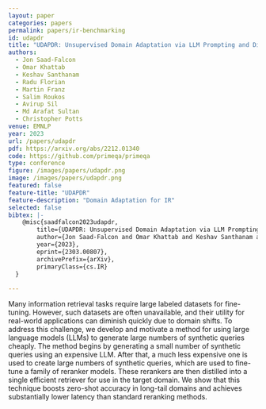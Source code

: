 ```yaml
---
layout: paper
categories: papers
permalink: papers/ir-benchmarking
id: udapdr
title: "UDAPDR: Unsupervised Domain Adaptation via LLM Prompting and Distillation of Rerankers"
authors: 
  - Jon Saad-Falcon
  - Omar Khattab
  - Keshav Santhanam
  - Radu Florian
  - Martin Franz
  - Salim Roukos
  - Avirup Sil
  - Md Arafat Sultan
  - Christopher Potts
venue: EMNLP
year: 2023
url: /papers/udapdr
pdf: https://arxiv.org/abs/2212.01340
code: https://github.com/primeqa/primeqa
type: conference
figure: /images/papers/udapdr.png
image: /images/papers/udapdr.png
featured: false
feature-title: "UDAPDR"
feature-description: "Domain Adaptation for IR"
selected: false
bibtex: |-
    @misc{saadfalcon2023udapdr,
        title={UDAPDR: Unsupervised Domain Adaptation via LLM Prompting and Distillation of Rerankers}, 
        author={Jon Saad-Falcon and Omar Khattab and Keshav Santhanam and Radu Florian and Martin Franz and Salim Roukos and Avirup Sil and Md Arafat Sultan and Christopher Potts},
        year={2023},
        eprint={2303.00807},
        archivePrefix={arXiv},
        primaryClass={cs.IR}
  }
  
---
```


Many information retrieval tasks require large labeled datasets for fine-tuning. 
However, such datasets are often unavailable, and their utility for real-world 
applications can diminish quickly due to domain shifts. To address this challenge, 
we develop and motivate a method for using large language models (LLMs) to generate 
large numbers of synthetic queries cheaply. The method begins by generating a small 
number of synthetic queries using an expensive LLM. After that, a much less expensive 
one is used to create large numbers of synthetic queries, which are used to fine-tune 
a family of reranker models. These rerankers are then distilled into a single efficient 
retriever for use in the target domain. We show that this technique boosts zero-shot 
accuracy in long-tail domains and achieves substantially lower latency than standard reranking methods.
